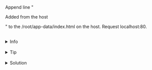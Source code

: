 
Append line "<p>Added from the host</p>" to the /root/app-data/index.html on the host.
Request localhost:80.

<br>
<details><summary>Info</summary>
<br>

```plain
Documentation - https://docs.docker.com/storage/bind-mounts/
```

</details>

<br>
<details><summary>Tip</summary>
<br>

```plain
Use docker volume inspect command to see detailed information about the volume.
Use >> to append line to the file.
```

</details>


<br>
<details><summary>Solution</summary>
<br>

<br>

Append line to the index.html on the host:

<br>

```plain
echo "<p>Added from the host</p>" >> /root/app-data/index.html
```{{exec}}

<br>

Request localhost:80:

<br>

```plain
curl localhost:80
```{{exec}}

</details>